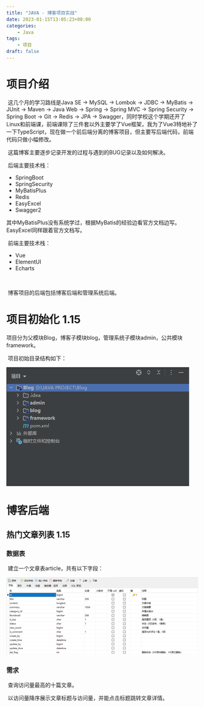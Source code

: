 ```yaml
---
title: "JAVA - 博客项目实战"
date: 2023-01-15T13:05:23+08:00
categories:
    - Java
tags:
    - 项目
draft: false
---
```


# 项目介绍

​	这几个月的学习路线是Java SE -> MySQL -> Lombok -> JDBC -> MyBatis -> JUnit -> Maven -> Java Web -> Spring -> Spring MVC -> Spring Security -> Spring Boot -> Git -> Redis -> JPA -> Swagger，同时学校这个学期还开了Linux和前端课，前端课除了三件套以外主要学了Vue框架，我为了Vue3特地补了一下TypeScript，现在做一个前后端分离的博客项目，但主要写后端代码，前端代码只做小幅修改。

​	这篇博客主要逐步记录开发的过程与遇到的BUG记录以及如何解决。

​	后端主要技术栈：

* SpringBoot
* SpringSecurity
* MyBatisPlus
* Redis
* EasyExcel
* Swagger2

​	其中MyBatisPlus没有系统学过，根据MyBatis的经验边看官方文档边写。EasyExcel同样跟着官方文档写。

​	前端主要技术栈：

* Vue
* ElementUI
* Echarts

​	

​	博客项目的后端包括博客后端和管理系统后端。

# 项目初始化 1.15

​	项目分为父模块Blog，博客子模块blog，管理系统子模块admin，公共模块framework。

​	项目初始目录结构如下：

![img](https://raw.githubusercontent.com/sh4lloW/ImageHostingService/main/BlogImg/202301152202818.png)

# 博客后端

## 热门文章列表 1.15

### 数据表

​	建立一个文章表article，共有以下字段：

![img](https://raw.githubusercontent.com/sh4lloW/ImageHostingService/main/BlogImg/202301152223452.png)

### 需求

​	查询访问量最高的十篇文章。

​	以访问量降序展示文章标题与访问量，并能点击标题跳转文章详情。






